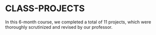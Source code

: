 # CLASS-PROJECTS
In this 6-month course, we completed a total of 11 projects, which were thoroughly scrutinized and revised by our professor.
